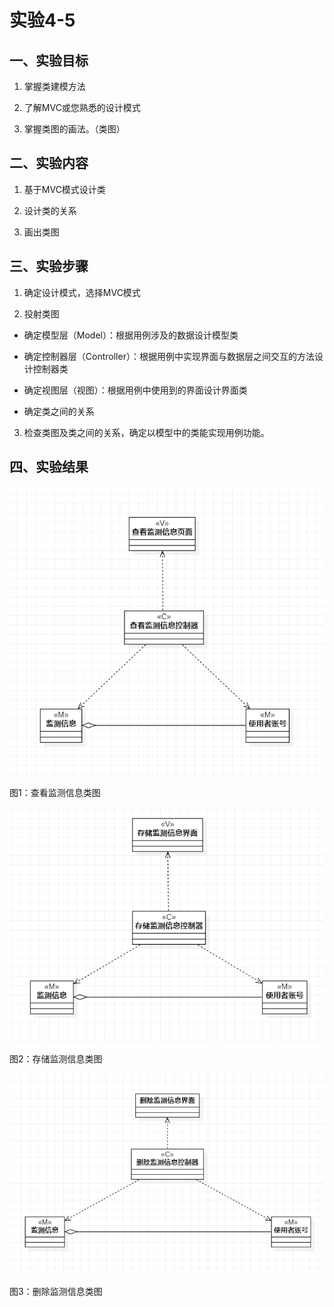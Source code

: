 # 实验4-5

## 一、实验目标
1. 掌握类建模方法

2. 了解MVC或您熟悉的设计模式

3. 掌握类图的画法。（类图）

## 二、实验内容
1. 基于MVC模式设计类

2. 设计类的关系

3. 画出类图

## 三、实验步骤
1. 确定设计模式，选择MVC模式

2. 投射类图

- 确定模型层（Model）：根据用例涉及的数据设计模型类

- 确定控制器层（Controller）：根据用例中实现界面与数据层之间交互的方法设计控制器类

- 确定视图层（视图）：根据用例中使用到的界面设计界面类

- 确定类之间的关系

3. 检查类图及类之间的关系，确定以模型中的类能实现用例功能。

## 四、实验结果

![类图1](./lab4~5-ClassDiagram01.jpg)

图1：查看监测信息类图

![类图2](./lab4~5-ClassDiagram02.jpg)

图2：存储监测信息类图

![类图3](./lab4~5-ClassDiagram03.jpg)

图3：删除监测信息类图

